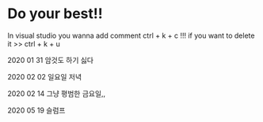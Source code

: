 # Do your best!!

In visual studio you wanna add comment ctrl + k + c !!!
if you want to delete it >> ctrl + k + u


2020 01 31 암것도 하기 싫다

2020 02 02 일요일 저녁

2020 02 14 그냥 평범한 금요일,,

2020 05 19 슬럼프
